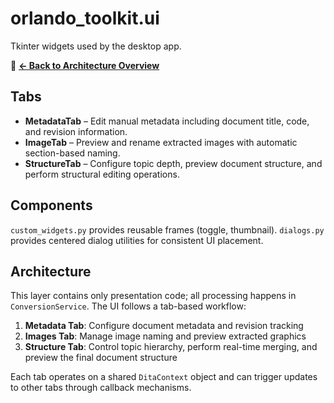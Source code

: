 # orlando_toolkit.ui

Tkinter widgets used by the desktop app.

📖 **[← Back to Architecture Overview](../../docs/architecture_overview.md)**

## Tabs

* **MetadataTab** – Edit manual metadata including document title, code, and revision information.
* **ImageTab** – Preview and rename extracted images with automatic section-based naming.
* **StructureTab** – Configure topic depth, preview document structure, and perform structural editing operations.

## Components

`custom_widgets.py` provides reusable frames (toggle, thumbnail).
`dialogs.py` provides centered dialog utilities for consistent UI placement.

## Architecture

This layer contains only presentation code; all processing happens in `ConversionService`. The UI follows a tab-based workflow:

1. **Metadata Tab**: Configure document metadata and revision tracking
2. **Images Tab**: Manage image naming and preview extracted graphics
3. **Structure Tab**: Control topic hierarchy, perform real-time merging, and preview the final document structure

Each tab operates on a shared `DitaContext` object and can trigger updates to other tabs through callback mechanisms. 
